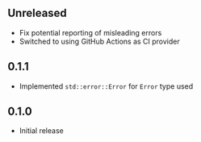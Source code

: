 Unreleased
----------
- Fix potential reporting of misleading errors
- Switched to using GitHub Actions as CI provider


0.1.1
-----
- Implemented `std::error::Error` for `Error` type used


0.1.0
-----
- Initial release
